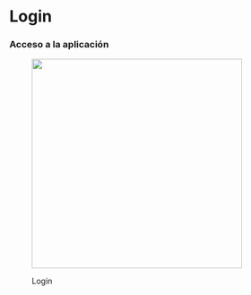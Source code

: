 # Login

### Acceso a la aplicación

<figure><img src=".gitbook/assets/login.png" alt="" width="375"><figcaption><p>Login</p></figcaption></figure>
